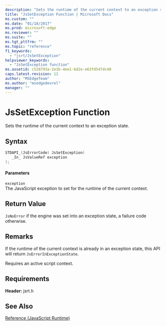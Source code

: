 ```yaml
---
description: "Sets the runtime of the current context to an exception state."
title: "JsSetException Function | Microsoft Docs"
ms.custom: ""
ms.date: "01/18/2017"
ms.prod: microsoft-edge
ms.reviewer: ""
ms.suite: ""
ms.tgt_pltfrm: ""
ms.topic: "reference"
f1_keywords: 
  - "jsrt/JsSetException"
helpviewer_keywords: 
  - "JsSetException function"
ms.assetid: c528793a-2e1b-4ee1-bd2e-e63fd547dc40
caps.latest.revision: 12
author: "MSEdgeTeam"
ms.author: "msedgedevrel"
manager: ""
---
```

# JsSetException Function
Sets the runtime of the current context to an exception state.  
  
## Syntax  
  
```cpp  
STDAPI_(JsErrorCode) JsSetException(  
   _In_ JsValueRef exception  
);  
```  
  
#### Parameters  
 `exception`  
 The JavaScript exception to set for the runtime of the current context.  
  
## Return Value  
 `JsNoError` if the engine was set into an exception state, a failure code otherwise.  
  
## Remarks  
 If the runtime of the current context is already in an exception state, this API will return `JsErrorInExceptionState`.  
  
 Requires an active script context.  
  
## Requirements  
 **Header:** jsrt.h  
  
## See Also  
 [Reference (JavaScript Runtime)](../chakra-hosting/reference-javascript-runtime.md)